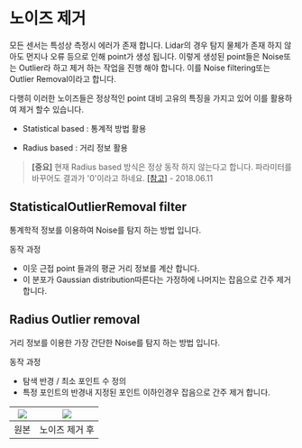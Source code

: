 # 노이즈 제거 

모든 센서는 특성상 측정시 에러가 존재 합니다. Lidar의 경우 탐지 물체가 존재 하지 않아도 먼지나 오류 등으로 인해 point가 생성 됩니다. 이렇게 생성된 point들은 Noise또는 Outlier라 하고 제거 하는 작업을 진행 해야 합니다. 이를 Noise filtering또는 Outlier Removal이라고 합니다. 

다행히 이러한 노이즈들은 정상적인 point 대비 고유의 특징을 가지고 있어 이를 활용하여 제거 할수 있습니다.

- Statistical based : 통계적 방법 활용 

- Radius based : 거리 정보 활용 


> **[중요]** 현재 Radius based 방식은 정상 동작 하지 않는다고 합니다. 파라미터를 바꾸어도 결과가 '0'이라고 하네요. [[참고]](https://github.com/strawlab/python-pcl/issues/211) - 2018.06.11


## StatisticalOutlierRemoval filter


통계학적 정보를 이용하여 Noise를 탐지 하는 방법 입니다. 

동작 과정
- 이웃 근접 point 들과의 평균 거리 정보를 계산 합니다. 
- 이 분포가 Gaussian distribution따른다는 가정하에 나머지는 잡음으로 간주 제거 합니다. 

## Radius Outlier removal

거리 정보를 이용한 가장 간단한 Noise를 탐지 하는 방법 입니다. 

동작 과정 
- 탐색 반경 / 최소 포인트 수 정의 
- 특정 포인트의 반경내 지정된 포인트 이하인경우 잡음으로 간주 제거 합니다. 




|![](https://i.imgur.com/R4GPZI7.png)|![](https://i.imgur.com/IM34sRA.png)|
|-|-|
|원본|노이즈 제거 후|